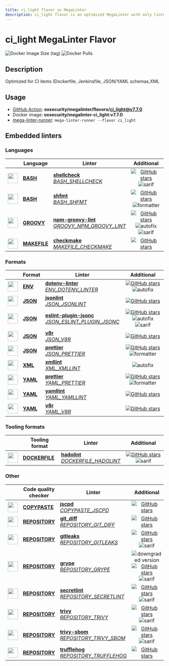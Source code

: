 ```yaml
---
title: ci_light flavor in MegaLinter
description: ci_light flavor is an optimized MegaLinter with only linters related to ci_light projects
---
```

# ci_light MegaLinter Flavor

![Docker Image Size (tag)](https://img.shields.io/docker/image-size/oxsecurity/megalinter-ci_light/v7.7.0)
![Docker Pulls](https://img.shields.io/docker/pulls/oxsecurity/megalinter-ci_light)

## Description

Optimized for CI items (Dockerfile, Jenkinsfile, JSON/YAML schemas,XML

## Usage

- [GitHub Action](https://megalinter.io/7.7.0/installation/#github-action): **oxsecurity/megalinter/flavors/ci_light@v7.7.0**
- Docker image: **oxsecurity/megalinter-ci_light:v7.7.0**
- [mega-linter-runner](https://megalinter.io/7.7.0/mega-linter-runner/): `mega-linter-runner --flavor ci_light`

## Embedded linters

### Languages

|                                                                             <!-- -->                                                                              | Language                                                          | Linter                                                                                                                                                                                 |                                                                                                                     Additional                                                                                                                      |
|:-----------------------------------------------------------------------------------------------------------------------------------------------------------------:|-------------------------------------------------------------------|----------------------------------------------------------------------------------------------------------------------------------------------------------------------------------------|:---------------------------------------------------------------------------------------------------------------------------------------------------------------------------------------------------------------------------------------------------:|
|  <img src="https://github.com/oxsecurity/megalinter/raw/main/docs/assets/icons/bash.ico" alt="" height="32px" class="megalinter-icon"></a> <!-- linter-icon -->   | [**BASH**](https://megalinter.io/7.7.0/descriptors/bash/)         | [**shellcheck**](https://megalinter.io/7.7.0/descriptors/bash_shellcheck/)<br/>[_BASH_SHELLCHECK_](https://megalinter.io/7.7.0/descriptors/bash_shellcheck/)                           |                                [![GitHub stars](https://img.shields.io/github/stars/koalaman/shellcheck?cacheSeconds=3600)](https://github.com/koalaman/shellcheck) ![sarif](https://shields.io/badge/-SARIF-orange)                                |
|  <img src="https://github.com/oxsecurity/megalinter/raw/main/docs/assets/icons/bash.ico" alt="" height="32px" class="megalinter-icon"></a> <!-- linter-icon -->   | [**BASH**](https://megalinter.io/7.7.0/descriptors/bash/)         | [**shfmt**](https://megalinter.io/7.7.0/descriptors/bash_shfmt/)<br/>[_BASH_SHFMT_](https://megalinter.io/7.7.0/descriptors/bash_shfmt/)                                               |                                        [![GitHub stars](https://img.shields.io/github/stars/mvdan/sh?cacheSeconds=3600)](https://github.com/mvdan/sh) ![formatter](https://shields.io/badge/-format-yellow)                                         |
| <img src="https://github.com/oxsecurity/megalinter/raw/main/docs/assets/icons/groovy.ico" alt="" height="32px" class="megalinter-icon"></a> <!-- linter-icon -->  | [**GROOVY**](https://megalinter.io/7.7.0/descriptors/groovy/)     | [**npm-groovy-lint**](https://megalinter.io/7.7.0/descriptors/groovy_npm_groovy_lint/)<br/>[_GROOVY_NPM_GROOVY_LINT_](https://megalinter.io/7.7.0/descriptors/groovy_npm_groovy_lint/) | [![GitHub stars](https://img.shields.io/github/stars/nvuillam/npm-groovy-lint?cacheSeconds=3600)](https://github.com/nvuillam/npm-groovy-lint) ![autofix](https://shields.io/badge/-autofix-green) ![sarif](https://shields.io/badge/-SARIF-orange) |
| <img src="https://github.com/oxsecurity/megalinter/raw/main/docs/assets/icons/default.ico" alt="" height="32px" class="megalinter-icon"></a> <!-- linter-icon --> | [**MAKEFILE**](https://megalinter.io/7.7.0/descriptors/makefile/) | [**checkmake**](https://megalinter.io/7.7.0/descriptors/makefile_checkmake/)<br/>[_MAKEFILE_CHECKMAKE_](https://megalinter.io/7.7.0/descriptors/makefile_checkmake/)                   |                                                           [![GitHub stars](https://img.shields.io/github/stars/mrtazz/checkmake?cacheSeconds=3600)](https://github.com/mrtazz/checkmake)                                                            |

### Formats

|                                                                            <!-- -->                                                                            | Format                                                    | Linter                                                                                                                                                                                           |                                                                                                                          Additional                                                                                                                           |
|:--------------------------------------------------------------------------------------------------------------------------------------------------------------:|-----------------------------------------------------------|--------------------------------------------------------------------------------------------------------------------------------------------------------------------------------------------------|:-------------------------------------------------------------------------------------------------------------------------------------------------------------------------------------------------------------------------------------------------------------:|
| <img src="https://github.com/oxsecurity/megalinter/raw/main/docs/assets/icons/env.ico" alt="" height="32px" class="megalinter-icon"></a> <!-- linter-icon -->  | [**ENV**](https://megalinter.io/7.7.0/descriptors/env/)   | [**dotenv-linter**](https://megalinter.io/7.7.0/descriptors/env_dotenv_linter/)<br/>[_ENV_DOTENV_LINTER_](https://megalinter.io/7.7.0/descriptors/env_dotenv_linter/)                            |                           [![GitHub stars](https://img.shields.io/github/stars/dotenv-linter/dotenv-linter?cacheSeconds=3600)](https://github.com/dotenv-linter/dotenv-linter) ![autofix](https://shields.io/badge/-autofix-green)                            |
| <img src="https://github.com/oxsecurity/megalinter/raw/main/docs/assets/icons/json.ico" alt="" height="32px" class="megalinter-icon"></a> <!-- linter-icon --> | [**JSON**](https://megalinter.io/7.7.0/descriptors/json/) | [**jsonlint**](https://megalinter.io/7.7.0/descriptors/json_jsonlint/)<br/>[_JSON_JSONLINT_](https://megalinter.io/7.7.0/descriptors/json_jsonlint/)                                             |                                                                [![GitHub stars](https://img.shields.io/github/stars/prantlf/jsonlint?cacheSeconds=3600)](https://github.com/prantlf/jsonlint)                                                                 |
| <img src="https://github.com/oxsecurity/megalinter/raw/main/docs/assets/icons/json.ico" alt="" height="32px" class="megalinter-icon"></a> <!-- linter-icon --> | [**JSON**](https://megalinter.io/7.7.0/descriptors/json/) | [**eslint-plugin-jsonc**](https://megalinter.io/7.7.0/descriptors/json_eslint_plugin_jsonc/)<br/>[_JSON_ESLINT_PLUGIN_JSONC_](https://megalinter.io/7.7.0/descriptors/json_eslint_plugin_jsonc/) | [![GitHub stars](https://img.shields.io/github/stars/ota-meshi/eslint-plugin-jsonc?cacheSeconds=3600)](https://github.com/ota-meshi/eslint-plugin-jsonc) ![autofix](https://shields.io/badge/-autofix-green) ![sarif](https://shields.io/badge/-SARIF-orange) |
| <img src="https://github.com/oxsecurity/megalinter/raw/main/docs/assets/icons/json.ico" alt="" height="32px" class="megalinter-icon"></a> <!-- linter-icon --> | [**JSON**](https://megalinter.io/7.7.0/descriptors/json/) | [**v8r**](https://megalinter.io/7.7.0/descriptors/json_v8r/)<br/>[_JSON_V8R_](https://megalinter.io/7.7.0/descriptors/json_v8r/)                                                                 |                                                                    [![GitHub stars](https://img.shields.io/github/stars/chris48s/v8r?cacheSeconds=3600)](https://github.com/chris48s/v8r)                                                                     |
| <img src="https://github.com/oxsecurity/megalinter/raw/main/docs/assets/icons/json.ico" alt="" height="32px" class="megalinter-icon"></a> <!-- linter-icon --> | [**JSON**](https://megalinter.io/7.7.0/descriptors/json/) | [**prettier**](https://megalinter.io/7.7.0/descriptors/json_prettier/)<br/>[_JSON_PRETTIER_](https://megalinter.io/7.7.0/descriptors/json_prettier/)                                             |                                    [![GitHub stars](https://img.shields.io/github/stars/prettier/prettier?cacheSeconds=3600)](https://github.com/prettier/prettier) ![formatter](https://shields.io/badge/-format-yellow)                                     |
| <img src="https://github.com/oxsecurity/megalinter/raw/main/docs/assets/icons/xml.ico" alt="" height="32px" class="megalinter-icon"></a> <!-- linter-icon -->  | [**XML**](https://megalinter.io/7.7.0/descriptors/xml/)   | [**xmllint**](https://megalinter.io/7.7.0/descriptors/xml_xmllint/)<br/>[_XML_XMLLINT_](https://megalinter.io/7.7.0/descriptors/xml_xmllint/)                                                    |                                                                                                      ![autofix](https://shields.io/badge/-autofix-green)                                                                                                      |
| <img src="https://github.com/oxsecurity/megalinter/raw/main/docs/assets/icons/yaml.ico" alt="" height="32px" class="megalinter-icon"></a> <!-- linter-icon --> | [**YAML**](https://megalinter.io/7.7.0/descriptors/yaml/) | [**prettier**](https://megalinter.io/7.7.0/descriptors/yaml_prettier/)<br/>[_YAML_PRETTIER_](https://megalinter.io/7.7.0/descriptors/yaml_prettier/)                                             |                                    [![GitHub stars](https://img.shields.io/github/stars/prettier/prettier?cacheSeconds=3600)](https://github.com/prettier/prettier) ![formatter](https://shields.io/badge/-format-yellow)                                     |
| <img src="https://github.com/oxsecurity/megalinter/raw/main/docs/assets/icons/yaml.ico" alt="" height="32px" class="megalinter-icon"></a> <!-- linter-icon --> | [**YAML**](https://megalinter.io/7.7.0/descriptors/yaml/) | [**yamllint**](https://megalinter.io/7.7.0/descriptors/yaml_yamllint/)<br/>[_YAML_YAMLLINT_](https://megalinter.io/7.7.0/descriptors/yaml_yamllint/)                                             |                                                            [![GitHub stars](https://img.shields.io/github/stars/adrienverge/yamllint?cacheSeconds=3600)](https://github.com/adrienverge/yamllint)                                                             |
| <img src="https://github.com/oxsecurity/megalinter/raw/main/docs/assets/icons/yaml.ico" alt="" height="32px" class="megalinter-icon"></a> <!-- linter-icon --> | [**YAML**](https://megalinter.io/7.7.0/descriptors/yaml/) | [**v8r**](https://megalinter.io/7.7.0/descriptors/yaml_v8r/)<br/>[_YAML_V8R_](https://megalinter.io/7.7.0/descriptors/yaml_v8r/)                                                                 |                                                                    [![GitHub stars](https://img.shields.io/github/stars/chris48s/v8r?cacheSeconds=3600)](https://github.com/chris48s/v8r)                                                                     |

### Tooling formats

|                                                                               <!-- -->                                                                               | Tooling format                                                        | Linter                                                                                                                                                                 |                                                                                    Additional                                                                                     |
|:--------------------------------------------------------------------------------------------------------------------------------------------------------------------:|-----------------------------------------------------------------------|------------------------------------------------------------------------------------------------------------------------------------------------------------------------|:---------------------------------------------------------------------------------------------------------------------------------------------------------------------------------:|
| <img src="https://github.com/oxsecurity/megalinter/raw/main/docs/assets/icons/dockerfile.ico" alt="" height="32px" class="megalinter-icon"></a> <!-- linter-icon --> | [**DOCKERFILE**](https://megalinter.io/7.7.0/descriptors/dockerfile/) | [**hadolint**](https://megalinter.io/7.7.0/descriptors/dockerfile_hadolint/)<br/>[_DOCKERFILE_HADOLINT_](https://megalinter.io/7.7.0/descriptors/dockerfile_hadolint/) | [![GitHub stars](https://img.shields.io/github/stars/hadolint/hadolint?cacheSeconds=3600)](https://github.com/hadolint/hadolint) ![sarif](https://shields.io/badge/-SARIF-orange) |

### Other

|                                                                              <!-- -->                                                                               | Code quality checker                                                  | Linter                                                                                                                                                                         |                                                                                                                       Additional                                                                                                                       |
|:-------------------------------------------------------------------------------------------------------------------------------------------------------------------:|-----------------------------------------------------------------------|--------------------------------------------------------------------------------------------------------------------------------------------------------------------------------|:------------------------------------------------------------------------------------------------------------------------------------------------------------------------------------------------------------------------------------------------------:|
| <img src="https://github.com/oxsecurity/megalinter/raw/main/docs/assets/icons/copypaste.ico" alt="" height="32px" class="megalinter-icon"></a> <!-- linter-icon --> | [**COPYPASTE**](https://megalinter.io/7.7.0/descriptors/copypaste/)   | [**jscpd**](https://megalinter.io/7.7.0/descriptors/copypaste_jscpd/)<br/>[_COPYPASTE_JSCPD_](https://megalinter.io/7.7.0/descriptors/copypaste_jscpd/)                        |                                                             [![GitHub stars](https://img.shields.io/github/stars/kucherenko/jscpd?cacheSeconds=3600)](https://github.com/kucherenko/jscpd)                                                             |
|  <img src="https://github.com/oxsecurity/megalinter/raw/main/docs/assets/icons/default.ico" alt="" height="32px" class="megalinter-icon"></a> <!-- linter-icon -->  | [**REPOSITORY**](https://megalinter.io/7.7.0/descriptors/repository/) | [**git_diff**](https://megalinter.io/7.7.0/descriptors/repository_git_diff/)<br/>[_REPOSITORY_GIT_DIFF_](https://megalinter.io/7.7.0/descriptors/repository_git_diff/)         |                                                                      [![GitHub stars](https://img.shields.io/github/stars/git/git?cacheSeconds=3600)](https://github.com/git/git)                                                                      |
|  <img src="https://github.com/oxsecurity/megalinter/raw/main/docs/assets/icons/default.ico" alt="" height="32px" class="megalinter-icon"></a> <!-- linter-icon -->  | [**REPOSITORY**](https://megalinter.io/7.7.0/descriptors/repository/) | [**gitleaks**](https://megalinter.io/7.7.0/descriptors/repository_gitleaks/)<br/>[_REPOSITORY_GITLEAKS_](https://megalinter.io/7.7.0/descriptors/repository_gitleaks/)         |                                   [![GitHub stars](https://img.shields.io/github/stars/gitleaks/gitleaks?cacheSeconds=3600)](https://github.com/gitleaks/gitleaks) ![sarif](https://shields.io/badge/-SARIF-orange)                                    |
|  <img src="https://github.com/oxsecurity/megalinter/raw/main/docs/assets/icons/default.ico" alt="" height="32px" class="megalinter-icon"></a> <!-- linter-icon -->  | [**REPOSITORY**](https://megalinter.io/7.7.0/descriptors/repository/) | [**grype**](https://megalinter.io/7.7.0/descriptors/repository_grype/)<br/>[_REPOSITORY_GRYPE_](https://megalinter.io/7.7.0/descriptors/repository_grype/)                     | ![downgraded version](https://shields.io/badge/-downgraded%20version-orange) [![GitHub stars](https://img.shields.io/github/stars/anchore/grype?cacheSeconds=3600)](https://github.com/anchore/grype) ![sarif](https://shields.io/badge/-SARIF-orange) |
|  <img src="https://github.com/oxsecurity/megalinter/raw/main/docs/assets/icons/default.ico" alt="" height="32px" class="megalinter-icon"></a> <!-- linter-icon -->  | [**REPOSITORY**](https://megalinter.io/7.7.0/descriptors/repository/) | [**secretlint**](https://megalinter.io/7.7.0/descriptors/repository_secretlint/)<br/>[_REPOSITORY_SECRETLINT_](https://megalinter.io/7.7.0/descriptors/repository_secretlint/) |                               [![GitHub stars](https://img.shields.io/github/stars/secretlint/secretlint?cacheSeconds=3600)](https://github.com/secretlint/secretlint) ![sarif](https://shields.io/badge/-SARIF-orange)                                |
|  <img src="https://github.com/oxsecurity/megalinter/raw/main/docs/assets/icons/default.ico" alt="" height="32px" class="megalinter-icon"></a> <!-- linter-icon -->  | [**REPOSITORY**](https://megalinter.io/7.7.0/descriptors/repository/) | [**trivy**](https://megalinter.io/7.7.0/descriptors/repository_trivy/)<br/>[_REPOSITORY_TRIVY_](https://megalinter.io/7.7.0/descriptors/repository_trivy/)                     |                                  [![GitHub stars](https://img.shields.io/github/stars/aquasecurity/trivy?cacheSeconds=3600)](https://github.com/aquasecurity/trivy) ![sarif](https://shields.io/badge/-SARIF-orange)                                   |
|  <img src="https://github.com/oxsecurity/megalinter/raw/main/docs/assets/icons/default.ico" alt="" height="32px" class="megalinter-icon"></a> <!-- linter-icon -->  | [**REPOSITORY**](https://megalinter.io/7.7.0/descriptors/repository/) | [**trivy-sbom**](https://megalinter.io/7.7.0/descriptors/repository_trivy_sbom/)<br/>[_REPOSITORY_TRIVY_SBOM_](https://megalinter.io/7.7.0/descriptors/repository_trivy_sbom/) |                                  [![GitHub stars](https://img.shields.io/github/stars/aquasecurity/trivy?cacheSeconds=3600)](https://github.com/aquasecurity/trivy) ![sarif](https://shields.io/badge/-SARIF-orange)                                   |
|  <img src="https://github.com/oxsecurity/megalinter/raw/main/docs/assets/icons/default.ico" alt="" height="32px" class="megalinter-icon"></a> <!-- linter-icon -->  | [**REPOSITORY**](https://megalinter.io/7.7.0/descriptors/repository/) | [**trufflehog**](https://megalinter.io/7.7.0/descriptors/repository_trufflehog/)<br/>[_REPOSITORY_TRUFFLEHOG_](https://megalinter.io/7.7.0/descriptors/repository_trufflehog/) |                                                   [![GitHub stars](https://img.shields.io/github/stars/trufflesecurity/trufflehog?cacheSeconds=3600)](https://github.com/trufflesecurity/trufflehog)                                                   |

